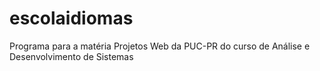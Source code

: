 # escolaidiomas
Programa para a matéria Projetos Web da PUC-PR do curso de Análise e Desenvolvimento de Sistemas
